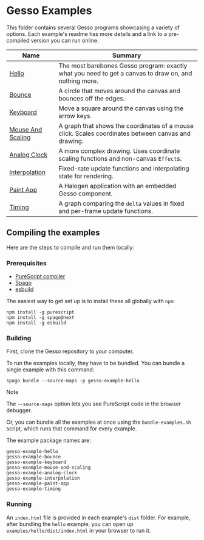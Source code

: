 # Gesso Examples

This folder contains several Gesso programs showcasing a variety of options. Each example's readme has more details and a link to a pre-compiled version you can run online.

| Name | Summary |
|-|-|
| [Hello](hello) | The most barebones Gesso program: exactly what you need to get a canvas to draw on, and nothing more. |
| [Bounce](bounce) | A circle that moves around the canvas and bounces off the edges. |
| [Keyboard](keyboard) | Move a square around the canvas using the arrow keys. |
| [Mouse And Scaling](mouse-and-scaling) | A graph that shows the coordinates of a mouse click. Scales coordinates between canvas and drawing. |
| [Analog Clock](analog-clock) | A more complex drawing. Uses coordinate scaling functions and non-canvas `Effect`s. |
| [Interpolation](interpolation) | Fixed-rate update functions and interpolating state for rendering. |
| [Paint App](paint-app) | A Halogen application with an embedded Gesso component. |
| [Timing](timing) | A graph comparing the `delta` values in fixed and per-frame update functions. |

## Compiling the examples

Here are the steps to compile and run them locally:

### Prerequisites

- [PureScript compiler](https://github.com/purescript/purescript)
- [Spago](https://github.com/purescript/spago#installation)
- [esbuild](https://esbuild.github.io/getting-started/)

The easiest way to get set up is to install these all globally with `npm`:

```
npm install -g purescript
npm install -g spago@next
npm install -g esbuild
```

### Building

First, clone the Gesso repository to your computer.

To run the examples locally, they have to be bundled. You can bundle a single example with this command:

```
spago bundle --source-maps -p gesso-example-hello
```

> [!NOTE]
> The `--source-maps` option lets you see PureScript code in the browser debugger.

Or, you can bundle all the examples at once using the `bundle-examples.sh` script, which runs that command for every example.

The example package names are:

```
gesso-example-hello
gesso-example-bounce
gesso-example-keyboard
gesso-example-mouse-and-scaling
gesso-example-analog-clock
gesso-example-interpolation
gesso-example-paint-app
gesso-example-timing
```

### Running

An `index.html` file is provided in each example's `dist` folder. For example, after bundling the `hello` example, you can open up `examples/hello/dist/index.html` in your browser to run it.
